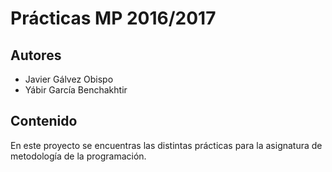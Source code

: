 # Prácticas MP 2016/2017

## Autores

* Javier Gálvez Obispo
* Yábir García Benchakhtir

## Contenido

En este proyecto se encuentras las distintas prácticas para la asignatura de metodología de la programación.
